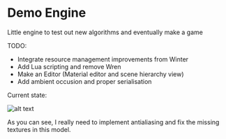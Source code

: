 # Demo Engine

Little engine to test out new algorithms and eventually make a game

TODO:

- Integrate resource management improvements from Winter
- Add Lua scripting and remove Wren
- Make an Editor (Material editor and scene hierarchy view)
- Add ambient occusion and proper serialisation

Current state:

![alt text](./images/sponza_render_21_11_20.png "Sponza")

As you can see, I really need to implement antialiasing and fix the missing textures in this model.
